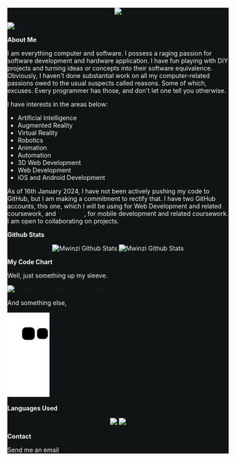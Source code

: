 <div style="background-color: #101414; color: #f5f5f5;">

<p align="center">
  <img src="https://github.com/7oSkaaa/7oSkaaa/blob/main/Images/about_me.gif?raw=true" width="100px">
</p>

[![Typing SVG](https://readme-typing-svg.herokuapp.com/?font=Averia+Serif+Libre&color=f5f5f5&size=35&center=true&vCenter=true&width=1000&lines=Greetings;Name's+Mwinzi;Joseph+Mwinzi;But+my+friends+call+me+Joe;I+roll+out+the+welcome+mat;And+watch+your+wonder+wipe+its+feet;:%29)](https://git.io/typing-svg)

**About Me**

I am everything computer and software. I possess a raging passion for software development and hardware application. I have fun playing with DIY projects and turning ideas or concepts into their software equivalence. Obviously, I haven't done substantial work on all my computer-related passions owed to the usual suspects called reasons. Some of which, excuses. Every programmer has those, and don't let one tell you otherwise.

I have interests in the areas below:
  * Artificial Intelligence
  * Augmented Reality
  * Virtual Reality
  * Robotics
  * Animation
  * Automation
  * 3D Web Development
  * Web Development
  * iOS and Android Development

As of 16th January 2024, I have not been actively pushing my code to GitHub, but I am making a commitment to rectify that. I have two GitHub accounts, this one, which I will be using for Web Development and related coursework, and [slimripah](https://github.com/slimripah), for mobile development and related coursework. I am open to collaborating on projects.

**Github Stats**

<div align="center">  
  <img width="48.5%" src="https://github-readme-stats.vercel.app/api?username=mwinzi&hide_title=true&theme=dark&hide_border=false" alt="Mwinzi Github Stats" /> 
  <img width="45%" src="https://github-readme-streak-stats.herokuapp.com/?user=mwinzi&theme=dark&hide_border=false" alt="Mwinzi Github Stats" /><br/>
</div>

**My Code Chart**

Well, just something up my sleeve.

[![Ashutosh's github activity graph](https://github-readme-activity-graph.vercel.app/graph?username=mwinzi&bg_color=0d1117&color=FF5F1F&line=FF5F1F&point=FF5F1F&area=true&hide_border=true)](https://github.com/ashutosh00710/github-readme-activity-graph)

And something else,

![snake gif](https://github.com/mwinzi/mwinzi/blob/output/github-contribution-grid-snake.svg)

**Languages Used**

<div align="center">  
  <img src="https://github-readme-stats.vercel.app/api/top-langs/?username=mwinzi&theme=dark&hide_border=false&include_all_commits=true&count_private=true&layout=compact" /> 
  <img src="https://github-readme-stats.vercel.app/api/top-langs/?username=mwinzi&theme=dark&hide_border=false&include_all_commits=true&count_private=true&layout=pie" /><br/>
</div>

**Contact**

Send me an email [here](https://mailto:slimripah@gmail.com)

</div>
